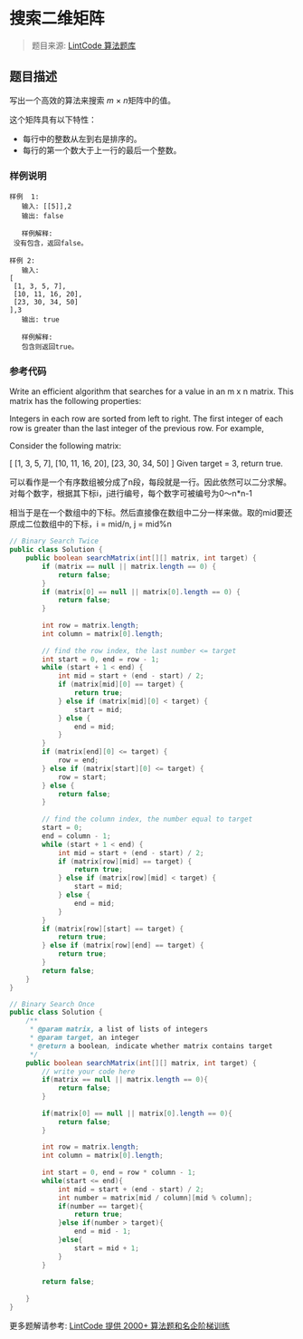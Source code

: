 # 搜索二维矩阵
 > 题目来源: [LintCode 算法题库](https://www.lintcode.com/problem/search-a-2d-matrix/?utm_source=sc-github-wzz)
 ## 题目描述
 写出一个高效的算法来搜索 *m* × *n*矩阵中的值。

这个矩阵具有以下特性：

- 每行中的整数从左到右是排序的。
- 每行的第一个数大于上一行的最后一个整数。
 ### 样例说明
 ```
样例  1:
	输入: [[5]],2
	输出: false
	
	样例解释: 
  没有包含，返回false。

样例 2:
	输入:  
[
  [1, 3, 5, 7],
  [10, 11, 16, 20],
  [23, 30, 34, 50]
],3
	输出: true
	
	样例解释: 
	包含则返回true。

```

 ### 参考代码
 Write an efficient algorithm that searches for a value in an m x n matrix. This matrix has the following properties:

Integers in each row are sorted from left to right.
The first integer of each row is greater than the last integer of the previous row.
For example,

Consider the following matrix:

[
  [1,   3,  5,  7],
  [10, 11, 16, 20],
  [23, 30, 34, 50]
]
Given target = 3, return true.

可以看作是一个有序数组被分成了n段，每段就是一行。因此依然可以二分求解。
对每个数字，根据其下标i，j进行编号，每个数字可被编号为0～n*n-1

相当于是在一个数组中的下标。然后直接像在数组中二分一样来做。取的mid要还原成二位数组中的下标，i = mid/n, j = mid%n
```java
// Binary Search Twice
public class Solution {
    public boolean searchMatrix(int[][] matrix, int target) {
        if (matrix == null || matrix.length == 0) {
            return false;
        }
        if (matrix[0] == null || matrix[0].length == 0) {
            return false;
        }
        
        int row = matrix.length;
        int column = matrix[0].length;
        
        // find the row index, the last number <= target 
        int start = 0, end = row - 1;
        while (start + 1 < end) {
            int mid = start + (end - start) / 2;
            if (matrix[mid][0] == target) {
                return true;
            } else if (matrix[mid][0] < target) {
                start = mid;
            } else {
                end = mid;
            }
        }
        if (matrix[end][0] <= target) {
            row = end;
        } else if (matrix[start][0] <= target) {
            row = start;
        } else {
            return false;
        }
        
        // find the column index, the number equal to target
        start = 0;
        end = column - 1;
        while (start + 1 < end) {
            int mid = start + (end - start) / 2;
            if (matrix[row][mid] == target) {
                return true;
            } else if (matrix[row][mid] < target) {
                start = mid;
            } else {
                end = mid;
            }
        }
        if (matrix[row][start] == target) {
            return true;
        } else if (matrix[row][end] == target) {
            return true;
        }
        return false;
    }
}

// Binary Search Once
public class Solution {
    /**
     * @param matrix, a list of lists of integers
     * @param target, an integer
     * @return a boolean, indicate whether matrix contains target
     */
    public boolean searchMatrix(int[][] matrix, int target) {
        // write your code here
        if(matrix == null || matrix.length == 0){
            return false;
        }
        
        if(matrix[0] == null || matrix[0].length == 0){
            return false;
        }
        
        int row = matrix.length;
        int column = matrix[0].length;
        
        int start = 0, end = row * column - 1;
        while(start <= end){
            int mid = start + (end - start) / 2;
            int number = matrix[mid / column][mid % column];
            if(number == target){
                return true;
            }else if(number > target){
                end = mid - 1;
            }else{
                start = mid + 1;
            }
        }
        
        return false;
        
    }
}
```
 更多题解请参考: [LintCode 提供 2000+ 算法题和名企阶梯训练](https://www.lintcode.com/problem/?utm_source=sc-github-wzz)